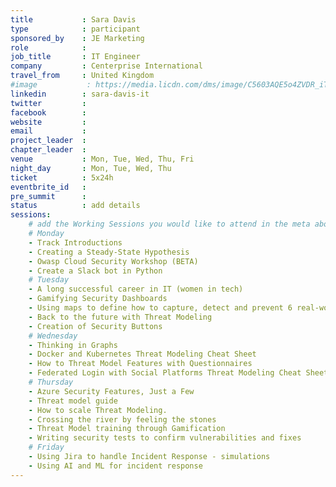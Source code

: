 ```yaml
---
title           : Sara Davis
type            : participant
sponsored_by    : JE Marketing
role            : 
job_title       : IT Engineer
company         : Centerprise International
travel_from     : United Kingdom
#image           : https://media.licdn.com/dms/image/C5603AQE5o4ZVDR_iTw/profile-displayphoto-shrink_200_200/0?e=1533772800&v=beta&t=2Ssrb32gXeNaD8J3tMGhjuBnXDczH7tIzJLJKmFepO4
linkedin        : sara-davis-it
twitter         :
facebook        :
website         : 
email           :
project_leader  :
chapter_leader  :
venue           : Mon, Tue, Wed, Thu, Fri
night_day       : Mon, Tue, Wed, Thu
ticket          : 5x24h
eventbrite_id   :
pre_summit      : 
status          : add details
sessions:
    # add the Working Sessions you would like to attend in the meta above (use the session's title) e.g. sessions (one per line): -Security Playbooks Diagrams -Hackathon Daily Sessions
    # Monday
    - Track Introductions
    - Creating a Steady-State Hypothesis
    - Owasp Cloud Security Workshop (BETA)
    - Create a Slack bot in Python
    # Tuesday
    - A long successful career in IT (women in tech)
    - Gamifying Security Dashboards
    - Using maps to define how to capture, detect and prevent 6 real-world security incidents
    - Back to the future with Threat Modeling
    - Creation of Security Buttons
    # Wednesday
    - Thinking in Graphs
    - Docker and Kubernetes Threat Modeling Cheat Sheet
    - How to Threat Model Features with Questionnaires
    - Federated Login with Social Platforms Threat Modeling Cheat Sheet
    # Thursday
    - Azure Security Features, Just a Few
    - Threat model guide
    - How to scale Threat Modeling.
    - Crossing the river by feeling the stones
    - Threat Model training through Gamification
    - Writing security tests to confirm vulnerabilities and fixes
    # Friday
    - Using Jira to handle Incident Response - simulations
    - Using AI and ML for incident response
---
```


<!-- put more details about participant here -->
